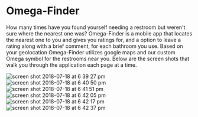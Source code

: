 # Omega-Finder
How many times have you found yourself needing a restroom but weren't sure where the nearest one was? Omega-Finder is a mobile app that locates the nearest one to you and gives you ratings for, and a option to leave a rating along with a brief comment, for each bathroom you use. Based on your geolocation Omega-Finder utilizes google maps and our custom Omega symbol for the restrooms near you.
Below are the screen shots that walk you through the application each page at a time. 

![screen shot 2018-07-18 at 6 39 27 pm](https://user-images.githubusercontent.com/34261127/42915070-e2317e3e-8aba-11e8-8661-1e523cf1415c.png)
![screen shot 2018-07-18 at 6 40 50 pm](https://user-images.githubusercontent.com/34261127/42915073-e761966e-8aba-11e8-9476-0a26baad7da9.png)
![screen shot 2018-07-18 at 6 41 51 pm](https://user-images.githubusercontent.com/34261127/42915081-f37c15c8-8aba-11e8-9eff-3389f05b571d.png)
![screen shot 2018-07-18 at 6 42 05 pm](https://user-images.githubusercontent.com/34261127/42915087-fbf1e69c-8aba-11e8-9f44-ba0ec9aad217.png)
![screen shot 2018-07-18 at 6 42 17 pm](https://user-images.githubusercontent.com/34261127/42915093-03237c50-8abb-11e8-9376-fbc09c7690cf.png)
![screen shot 2018-07-18 at 6 42 37 pm](https://user-images.githubusercontent.com/34261127/42915096-063af346-8abb-11e8-837f-7df593bf088f.png)

